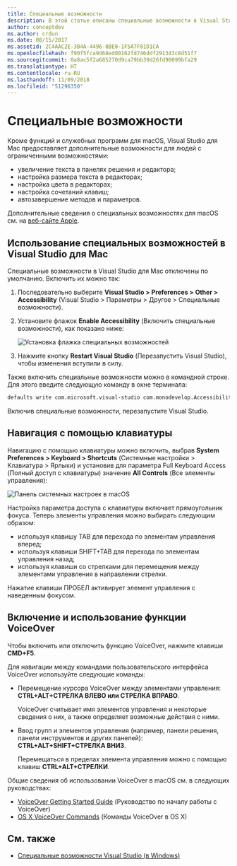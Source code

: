```yaml
---
title: Специальные возможности
description: В этой статье описаны специальные возможности в Visual Studio для Mac и способы их включения.
author: conceptdev
ms.author: crdun
ms.date: 08/15/2017
ms.assetid: 2C4AAC2E-3B4A-4496-8BE0-1F5A7F81D1CA
ms.openlocfilehash: f90f5fca9d68ed00162fd746ddf291343c8d51f7
ms.sourcegitcommit: 0a8ac5f2a685270d9ca79bb39d26fd90099bfa29
ms.translationtype: HT
ms.contentlocale: ru-RU
ms.lasthandoff: 11/09/2018
ms.locfileid: "51296350"
---
```

# <a name="accessibility"></a>Специальные возможности

Кроме функций и служебных программ для macOS, Visual Studio для Mac предоставляет дополнительные возможности для людей с ограниченными возможностями:

- увеличение текста в панелях решения и редактора;
- настройка размера текста в редакторах;
- настройка цвета в редакторах;
- настройка сочетаний клавиш;
- автозавершение методов и параметров.

Дополнительные сведения о специальных возможностях для macOS см. на [веб-сайте Apple](https://www.apple.com/accessibility/mac/).

## <a name="using-accessibility-features-in-visual-studio-for-mac"></a>Использование специальных возможностей в Visual Studio для Mac

Специальные возможности в Visual Studio для Mac отключены по умолчанию. Включить их можно так:

1. Последовательно выберите **Visual Studio > Preferences > Other > Accessibility** (Visual Studio > Параметры > Другое > Специальные возможности).

2. Установите флажок **Enable Accessibility** (Включить специальные возможности), как показано ниже:

    ![Установка флажка специальных возможностей](media/accessibility-image1.png)

3. Нажмите кнопку **Restart Visual Studio** (Перезапустить Visual Studio), чтобы изменения вступили в силу.

Также включить специальные возможности можно в командной строке. Для этого введите следующую команду в окне терминала:

```bash
defaults write com.microsoft.visual-studio com.monodevelop.AccessibilityEnabled 1
```

Включив специальные возможности, перезапустите Visual Studio.

## <a name="how-to-use-keyboard-navigation"></a>Навигация с помощью клавиатуры

Навигацию с помощью клавиатуры можно включить, выбрав **System Preferences > Keyboard > Shortcuts** (Системные настройки > Клавиатура > Ярлыки) и установив для параметра Full Keyboard Access (Полный доступ с клавиатуры) значение **All Controls** (Все элементы управления):

![Панель системных настроек в macOS](media/accessibility-image2.png)

Настройка параметра доступа с клавиатуры включает прямоугольник фокуса. Теперь элементы управления можно выбирать следующим образом:

- используя клавишу TAB для перехода по элементам управления вперед;
- используя клавиши SHIFT+TAB для перехода по элементам управления назад;
- используя клавиши со стрелками для перемещения между элементами управления в направлении стрелки.

Нажатие клавиши ПРОБЕЛ активирует элемент управления с наведенным фокусом.

## <a name="how-to-enable-and-use-voice-over"></a>Включение и использование функции VoiceOver

Чтобы включить или отключить функцию VoiceOver, нажмите клавиши **CMD+F5**.

Для навигации между командами пользовательского интерфейса VoiceOver используйте следующие команды:

- Перемещение курсора VoiceOver между элементами управления: **CTRL+ALT+СТРЕЛКА ВЛЕВО или СТРЕЛКА ВПРАВО**.

   VoiceOver считывает имя элементов управления и некоторые сведения о них, а также определяет возможные действия с ними.

- Ввод групп и элементов управления (например, панели решения, панели инструментов и других панелей): **CTRL+ALT+SHIFT+СТРЕЛКА ВНИЗ**.

   Перемещаться в пределах элемента управления можно с помощью клавиш **CTRL+ALT+СТРЕЛКИ**.

Общие сведения об использовании VoiceOver в macOS см. в следующих руководствах:

- [VoiceOver Getting Started Guide](https://help.apple.com/voiceover/info/guide/10.12/) (Руководство по началу работы с VoiceOver)
- [OS X VoiceOver Commands](http://lab.dotjay.com/notes/voiceover-commands/) (Команды VoiceOver в OS X)

## <a name="see-also"></a>См. также

- [Специальные возможности Visual Studio (в Windows)](/visualstudio/ide/reference/accessibility-features-of-visual-studio)